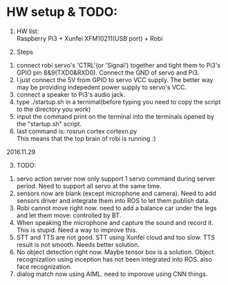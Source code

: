 # HW setup & TODO:  <br/>

1. HW list:   <br/>
Raspberry Pi3 + Xunfei XFM10211(USB port) + Robi   <br/>

2. Steps <br/>
1) connect robi servo's 'CTRL'(or 'Signal') together and tight them to Pi3's GPIO pin 8&9(TXD0&RXD0). Connect the GND of servo and Pi3.<br/>
2) I just connect the 5V from GPIO to servo VCC supply. The better way may be providing indepedent power supply to servo's VCC. <br/>
3) connect a speaker to Pi3's audio jack. <br/>
4) type ./startup.sh in a ternimal(before typing you need to copy the script to the directory you work) <br/>
5) input the command print on the terminal into the terminals opened by the "startup.sh" script. <br/>
6) last command is: rosrun cortex cortexn.py  
   This means that the top brain of robi is running :)  


2016.11.29 <br/>

3. TODO:  <br/>
1) servo action server now only support 1 servo command during server period. Need to support all servo at the same time. <br/>
2) sensors now are blank (except microphone and camera). Need to add sensors driver and integrate them into ROS to let them publish data. <br/>
3) Robi cannot move right now. need to add a balance car under the legs and let them move: controlled by BT.  <br/>
4) When speaking the microphone and capture the sound and record it. This is stupid. Need a way to improve this.  <br/>
5) STT and TTS are not good. STT using Xunfei cloud and too slow. TTS result is not smooth. Needs better solution.  <br/>
6) No object detection right now. Maybe tensor box is a solution. Object recognization using inception has not been integrated into ROS. also face recognization. <br/>
7) dialog match now using AIML. need to imporove using CNN things.  <br/>

